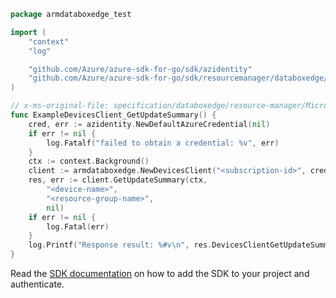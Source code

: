 ```go
package armdataboxedge_test

import (
	"context"
	"log"

	"github.com/Azure/azure-sdk-for-go/sdk/azidentity"
	"github.com/Azure/azure-sdk-for-go/sdk/resourcemanager/databoxedge/armdataboxedge"
)

// x-ms-original-file: specification/databoxedge/resource-manager/Microsoft.DataBoxEdge/stable/2021-06-01/examples/UpdateSummaryGet.json
func ExampleDevicesClient_GetUpdateSummary() {
	cred, err := azidentity.NewDefaultAzureCredential(nil)
	if err != nil {
		log.Fatalf("failed to obtain a credential: %v", err)
	}
	ctx := context.Background()
	client := armdataboxedge.NewDevicesClient("<subscription-id>", cred, nil)
	res, err := client.GetUpdateSummary(ctx,
		"<device-name>",
		"<resource-group-name>",
		nil)
	if err != nil {
		log.Fatal(err)
	}
	log.Printf("Response result: %#v\n", res.DevicesClientGetUpdateSummaryResult)
}
```

Read the [SDK documentation](https://github.com/Azure/azure-sdk-for-go/blob/sdk%2Fresourcemanager%2Fdataboxedge%2Farmdataboxedge%2Fv0.2.0/sdk/resourcemanager/databoxedge/armdataboxedge/README.md) on how to add the SDK to your project and authenticate.
